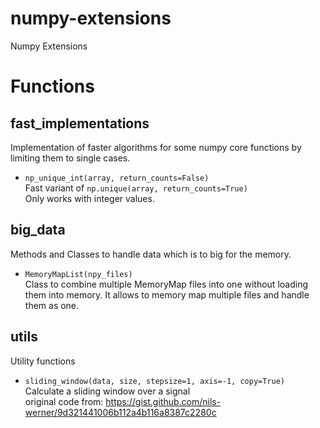 # numpy-extensions
Numpy Extensions


# Functions

## fast_implementations
Implementation of faster algorithms for some numpy core functions by limiting them to single cases.
* `np_unique_int(array, return_counts=False)` <br>
    Fast variant of ``np.unique(array, return_counts=True)`` <br>
    Only works with integer values.
     
## big_data
Methods and Classes to handle data which is to big for the memory.
* `MemoryMapList(npy_files)` <br>
    Class to combine multiple MemoryMap files into one without loading them into memory. 
    It allows to memory map multiple files and handle them as one.

    
## utils
Utility functions
* `sliding_window(data, size, stepsize=1, axis=-1, copy=True)` <br>
     Calculate a sliding window over a signal <br>
     original code from: https://gist.github.com/nils-werner/9d321441006b112a4b116a8387c2280c
